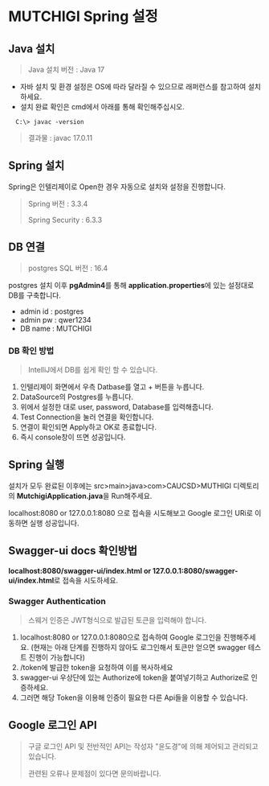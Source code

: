 # MUTCHIGI Spring 설정

## Java 설치
> Java 설치 버전 : Java 17

- 자바 설치 및 환경 설정은 OS에 따라 달라질 수 있으므로 래퍼런스를 참고하여 설치하세요.
- 설치 완료 확인은 cmd에서 아래를 통해 확인해주십시오.
```
  C:\> javac -version
  ```
> 결과물 : javac 17.0.11

## Spring 설치
 Spring은 인텔리제이로 Open한 경우 자동으로 설치와 설정을 진행합니다.
> Spring 버전 : 3.3.4 
>
> Spring Security : 6.3.3

## DB 연결
> postgres SQL 버전 : 16.4

postgres 설치 이후 **pgAdmin4**를 통해 **application.properties**에 있는 설정대로 DB를 구축합니다.

- admin id : postgres
- admin pw : qwer1234
- DB name : MUTCHIGI

### DB 확인 방법
> IntelliJ에서 DB를 쉽게 확인 할 수 있습니다.
 
1. 인텔리제이 화면에서 우측 Datbase를 열고 + 버튼을 누릅니다.
2. DataSource의 Postgres를 누릅니다.
3. 위에서 설정한 대로 user, password, Database를 입력해줍니다.
4. Test Connection을 눌러 연결을 확인합니다.
5. 연결이 확인되면 Apply하고 OK로 종료합니다.
6. 즉시 console창이 뜨면 성공입니다.

## Spring 실행

설치가 모두 완료된 이후에는 src>main>java>com>CAUCSD>MUTHIGI 디렉토리의
**MutchigiApplication.java**을 Run해주세요.

localhost:8080 or 127.0.0.1:8080 으로 접속을 시도해보고 Google 로그인 URi로 이동하면 실행 성공입니다.

## Swagger-ui docs 확인방법
**localhost:8080/swagger-ui/index.html or 127.0.0.1:8080/swagger-ui/index.html**로 접속을 시도하세요.

### Swagger Authentication
> 스웨거 인증은 JWT형식으로 발급된 토큰을 입력해야 합니다.

1. localhost:8080 or 127.0.0.1:8080으로 접속하여 Google 로그인을 진행해주세요.
   (현재는 아래 단계를 진행하지 않아도 로그인해서 토큰만 얻으면 swagger 테스트 진행이 가능합니다)
3. /token에 발급한 token을 요청하여 이를 복사하세요
4. swagger-ui 우상단에 있는 Authorize에 token을 붙여넣기하고 Authorize로 인증하세요.
5. 그러면 해당 Token을 이용해 인증이 필요한 다른 Api들을 이용할 수 있습니다.


## Google 로그인 API
> 구글 로그인 API 및 전반적인 API는 작성자 "윤도경"에 의해 제어되고 관리되고 있습니다.
> 
>  관련된 오류나 문제점이 있다면 문의바랍니다.
